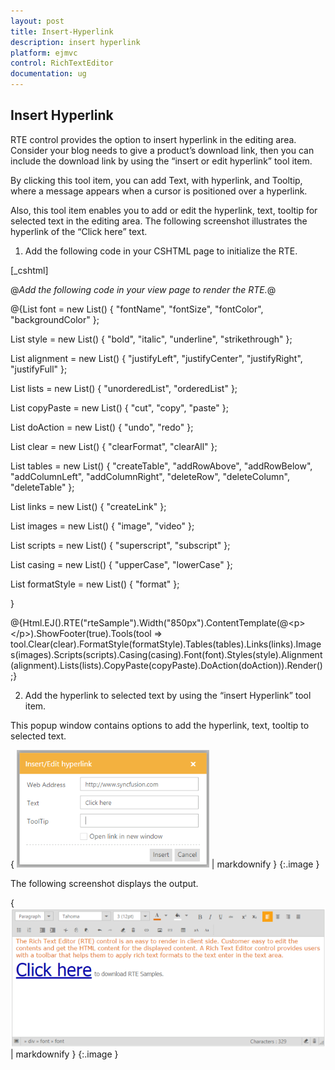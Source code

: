 ```yaml
---
layout: post
title: Insert-Hyperlink
description: insert hyperlink
platform: ejmvc
control: RichTextEditor
documentation: ug
---
```


## Insert Hyperlink

RTE control provides the option to insert hyperlink in the editing area. Consider your blog needs to give a product’s download link, then you can include the download link by using the “insert or edit hyperlink” tool item. 

By clicking this tool item, you can add Text, with hyperlink, and Tooltip, where a message appears when a cursor is positioned over a hyperlink. 

Also, this tool item enables you to add or edit the hyperlink, text, tooltip for selected text in the editing area. The following screenshot illustrates the hyperlink of the “Click here” text.

1. Add the following code in your CSHTML page to initialize the RTE.



[_cshtml]

@*Add the following code in your view page to render the RTE.*@

@{List<String> font = new List<string>() { "fontName", "fontSize", "fontColor", "backgroundColor" };

List<String> style = new List<string>() { "bold", "italic", "underline", "strikethrough" };

List<String> alignment = new List<string>() { "justifyLeft", "justifyCenter", "justifyRight", "justifyFull" };

List<String> lists = new List<string>() { "unorderedList", "orderedList" };

List<String> copyPaste = new List<string>() { "cut", "copy", "paste" };

List<String> doAction = new List<string>() { "undo", "redo" };

List<String> clear = new List<string>() { "clearFormat", "clearAll" };

List<String> tables = new List<string>() { "createTable", "addRowAbove", "addRowBelow", "addColumnLeft", "addColumnRight", "deleteRow", "deleteColumn", "deleteTable" };

List<String> links = new List<string>() { "createLink" };

List<String> images = new List<string>() { "image", "video" };

List<String> scripts = new List<string>() { "superscript", "subscript" };

List<String> casing = new List<string>() { "upperCase", "lowerCase" };

List<String> formatStyle = new List<string>() { "format" };

}

@{Html.EJ().RTE("rteSample").Width("850px").ContentTemplate(@&lt;p&gt;&lt;/p&gt;).ShowFooter(true).Tools(tool => tool.Clear(clear).FormatStyle(formatStyle).Tables(tables).Links(links).Images(images).Scripts(scripts).Casing(casing).Font(font).Styles(style).Alignment(alignment).Lists(lists).CopyPaste(copyPaste).DoAction(doAction)).Render();}





2. Add the hyperlink to selected text by using the “insert Hyperlink” tool item.



This popup window contains options to add the hyperlink, text, tooltip to selected text.

{ ![](Insert-Hyperlink_images/Insert-Hyperlink_img1.png) | markdownify }
{:.image }






The following screenshot displays the output.



{ ![](Insert-Hyperlink_images/Insert-Hyperlink_img2.png) | markdownify }
{:.image }


